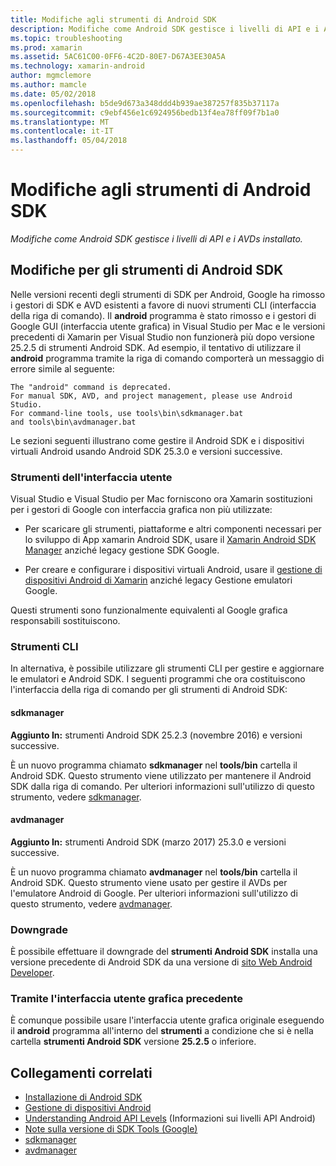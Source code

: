 ```yaml
---
title: Modifiche agli strumenti di Android SDK
description: Modifiche come Android SDK gestisce i livelli di API e i AVDs installato.
ms.topic: troubleshooting
ms.prod: xamarin
ms.assetid: 5AC61C00-0FF6-4C2D-80E7-D67A3EE30A5A
ms.technology: xamarin-android
author: mgmclemore
ms.author: mamcle
ms.date: 05/02/2018
ms.openlocfilehash: b5de9d673a348ddd4b939ae387257f835b37117a
ms.sourcegitcommit: c9ebf456e1c6924956bedb13f4ea78ff09f7b1a0
ms.translationtype: MT
ms.contentlocale: it-IT
ms.lasthandoff: 05/04/2018
---
```

# <a name="changes-to-the-android-sdk-tooling"></a>Modifiche agli strumenti di Android SDK

_Modifiche come Android SDK gestisce i livelli di API e i AVDs installato._

## <a name="changes-to-android-sdk-tooling"></a>Modifiche per gli strumenti di Android SDK

Nelle versioni recenti degli strumenti di SDK per Android, Google ha rimosso i gestori di SDK e AVD esistenti a favore di nuovi strumenti CLI (interfaccia della riga di comando). Il **android** programma è stato rimosso e i gestori di Google GUI (interfaccia utente grafica) in Visual Studio per Mac e le versioni precedenti di Xamarin per Visual Studio non funzionerà più dopo versione 25.2.5 di strumenti Android SDK. Ad esempio, il tentativo di utilizzare il **android** programma tramite la riga di comando comporterà un messaggio di errore simile al seguente:

```shell
The "android" command is deprecated.
For manual SDK, AVD, and project management, please use Android Studio.
For command-line tools, use tools\bin\sdkmanager.bat
and tools\bin\avdmanager.bat
```

Le sezioni seguenti illustrano come gestire il Android SDK e i dispositivi virtuali Android usando Android SDK 25.3.0 e versioni successive.

### <a name="ui-tools"></a>Strumenti dell'interfaccia utente

Visual Studio e Visual Studio per Mac forniscono ora Xamarin sostituzioni per i gestori di Google con interfaccia grafica non più utilizzate:

-   Per scaricare gli strumenti, piattaforme e altri componenti necessari per lo sviluppo di App xamarin Android SDK, usare il [Xamarin Android SDK Manager](~/android/get-started/installation/android-sdk.md) anziché legacy gestione SDK Google.

-   Per creare e configurare i dispositivi virtuali Android, usare il [gestione di dispositivi Android di Xamarin](~/android/get-started/installation/android-emulator/xamarin-device-manager.md) anziché legacy Gestione emulatori Google.

Questi strumenti sono funzionalmente equivalenti al Google grafica responsabili sostituiscono.

### <a name="cli-tools"></a>Strumenti CLI

In alternativa, è possibile utilizzare gli strumenti CLI per gestire e aggiornare le emulatori e Android SDK. I seguenti programmi che ora costituiscono l'interfaccia della riga di comando per gli strumenti di Android SDK:

#### <a name="sdkmanager"></a>sdkmanager

**Aggiunto In:** strumenti Android SDK 25.2.3 (novembre 2016) e versioni successive.

È un nuovo programma chiamato **sdkmanager** nel **tools/bin** cartella il Android SDK. Questo strumento viene utilizzato per mantenere il Android SDK dalla riga di comando. Per ulteriori informazioni sull'utilizzo di questo strumento, vedere [sdkmanager](https://developer.android.com/studio/command-line/sdkmanager.html).

#### <a name="avdmanager"></a>avdmanager

**Aggiunto In:** strumenti Android SDK (marzo 2017) 25.3.0 e versioni successive.

È un nuovo programma chiamato **avdmanager** nel **tools/bin** cartella il Android SDK. Questo strumento viene usato per gestire il AVDs per l'emulatore Android di Google. Per ulteriori informazioni sull'utilizzo di questo strumento, vedere [avdmanager](https://developer.android.com/studio/command-line/avdmanager.html).

### <a name="downgrading"></a>Downgrade

È possibile effettuare il downgrade del **strumenti Android SDK** installa una versione precedente di Android SDK da una versione di [sito Web Android Developer](https://developer.android.com/studio/index.html).

### <a name="using-the-old-gui"></a>Tramite l'interfaccia utente grafica precedente

È comunque possibile usare l'interfaccia utente grafica originale eseguendo il **android** programma all'interno del **strumenti** a condizione che si è nella cartella **strumenti Android SDK** versione **25.2.5**  o inferiore.


## <a name="related-links"></a>Collegamenti correlati

- [Installazione di Android SDK](~/android/get-started/installation/android-sdk.md)
- [Gestione di dispositivi Android](~/android/get-started/installation/android-emulator/xamarin-device-manager.md)
- [Understanding Android API Levels](~/android/app-fundamentals/android-api-levels.md) (Informazioni sui livelli API Android)
- [Note sulla versione di SDK Tools (Google)](https://developer.android.com/studio/releases/sdk-tools.html)
- [sdkmanager](https://developer.android.com/studio/command-line/sdkmanager.html)
- [avdmanager](https://developer.android.com/studio/command-line/avdmanager.html)
